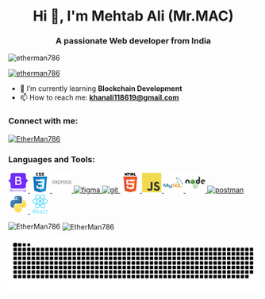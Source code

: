 <h1 align="center">Hi 👋, I'm Mehtab Ali (Mr.MAC)</h1>
<h3 align="center">A passionate Web developer from India</h3>

<p align="left"> 
  <img src="https://komarev.com/ghpvc/?username=EtherMan786&label=Profile%20views&color=0e75b6&style=flat" alt="etherman786" />
</p>

<p align="left"> 
  <a href="https://github.com/EtherMan786/Job-Portal">
    <img src="https://github-profile-trophy.vercel.app/?username=EtherMan786" alt="etherman786" />
  </a>
</p>

- 🌱 I’m currently learning **Blockchain Development**
- 📫 How to reach me: **khanali118619@gmail.com**

<h3 align="left">Connect with me:</h3>
<p align="left">
  <a href="https://in.linkedin.com/in/mehtab-ali-5b67321b9" target="blank">
    <img align="center" src="https://raw.githubusercontent.com/rahuldkjain/github-profile-readme-generator/master/src/images/icons/Social/linked-in-alt.svg" alt="EtherMan786" height="30" width="40" />
  </a>
</p>

<h3 align="left">Languages and Tools:</h3>
<p align="left"> 
  <a href="https://getbootstrap.com" target="_blank" rel="noreferrer"> 
    <img src="https://raw.githubusercontent.com/devicons/devicon/master/icons/bootstrap/bootstrap-plain-wordmark.svg" alt="bootstrap" width="40" height="40"/> 
  </a>
  <a href="https://www.w3schools.com/css/" target="_blank" rel="noreferrer"> 
    <img src="https://raw.githubusercontent.com/devicons/devicon/master/icons/css3/css3-original-wordmark.svg" alt="css3" width="40" height="40"/> 
  </a>
  <a href="https://expressjs.com" target="_blank" rel="noreferrer"> 
    <img src="https://raw.githubusercontent.com/devicons/devicon/master/icons/express/express-original-wordmark.svg" alt="express" width="40" height="40"/> 
  </a> 
  <a href="https://www.figma.com/" target="_blank" rel="noreferrer"> 
    <img src="https://www.vectorlogo.zone/logos/figma/figma-icon.svg" alt="figma" width="40" height="40"/>
  </a>
  <a href="https://git-scm.com/" target="_blank" rel="noreferrer"> 
    <img src="https://www.vectorlogo.zone/logos/git-scm/git-scm-icon.svg" alt="git" width="40" height="40"/> 
  </a> 
  <a href="https://www.w3.org/html/" target="_blank" rel="noreferrer"> 
    <img src="https://raw.githubusercontent.com/devicons/devicon/master/icons/html5/html5-original-wordmark.svg" alt="html5" width="40" height="40"/> 
  </a> 
  <a href="https://developer.mozilla.org/en-US/docs/Web/JavaScript" target="_blank" rel="noreferrer"> 
    <img src="https://raw.githubusercontent.com/devicons/devicon/master/icons/javascript/javascript-original.svg" alt="javascript" width="40" height="40"/> 
  </a> 
  <a href="https://www.mysql.com/" target="_blank" rel="noreferrer"> 
    <img src="https://raw.githubusercontent.com/devicons/devicon/master/icons/mysql/mysql-original-wordmark.svg" alt="mysql" width="40" height="40"/> 
  </a> 
  <a href="https://nodejs.org" target="_blank" rel="noreferrer"> 
    <img src="https://raw.githubusercontent.com/devicons/devicon/master/icons/nodejs/nodejs-original-wordmark.svg" alt="nodejs" width="40" height="40"/> 
  </a> 
  <a href="https://postman.com" target="_blank" rel="noreferrer"> 
    <img src="https://www.vectorlogo.zone/logos/getpostman/getpostman-icon.svg" alt="postman" width="40" height="40"/> 
  </a> 
  <a href="https://www.python.org" target="_blank" rel="noreferrer"> 
    <img src="https://raw.githubusercontent.com/devicons/devicon/master/icons/python/python-original.svg" alt="python" width="40" height="40"/> 
  </a> 
  <a href="https://reactjs.org/" target="_blank" rel="noreferrer"> 
    <img src="https://raw.githubusercontent.com/devicons/devicon/master/icons/react/react-original-wordmark.svg" alt="react" width="40" height="40"/> 
  </a> 
</p>

<p>
  <img align="left" src="https://github-readme-stats.vercel.app/api/top-langs?username=EtherMan786&show_icons=true&locale=en&layout=compact" alt="EtherMan786" />
</p>

<p>&nbsp;<img align="center" src="https://github-readme-stats.vercel.app/api?username=EtherMan786&show_icons=true&locale=en" alt="EtherMan786" /></p>

<!-- <p>
  <img align="center" src="https://github-readme-streak-stats.herokuapp.com/?user=EtherMan786&" alt="EtherMan786" />
</p> -->

<!-- [![GitHub Streak](https://github-readme-streak-stats.herokuapp.com/?user=Etherman786&border_radius=5.9&short_numbers=true)](https://git.io/streak-stats) -->

<!-- <p>&nbsp;<img align="center" src="https://github-readme-streak-stats.herokuapp.com/?user=Etherman786&border_radius=5.9&short_numbers=true" alt="EtherMan786" /></p> -->

![snake gif](https://github.com/EtherMan786/etherman786/blob/f70c5895e05030d0977d17284b689695c4c9e3a6/.github/workflows/github-snake-dark.svg)





















